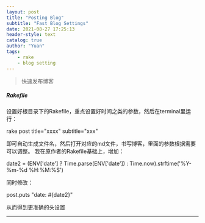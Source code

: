 ```yaml
---
layout: post
title: "Posting Blog"
subtitle: "Fast Blog Settings"
date: 2021-08-27 17:25:13
header-style: text
catalog: true
author: "Yuan"
tags: 
    - rake
    - blog setting
---
```

> 快速发布博客

##### Rakefile
设置好根目录下的Rakefile，重点设置好时间之类的参数，然后在terminal里运行：

rake post title="xxxx" subtitle="xxx"

即可自动生成文件名，然后打开对应的md文件，书写博客，里面的参数根据需要可以调整。
我在原作者的Rakefile基础上，增加：

date2 = (ENV['date'] ? Time.parse(ENV['date']) : Time.now).strftime('%Y-%m-%d %H:%M:%S')

同时修改：

post.puts "date: #{date2}"

从而得到更准确的头设置

---
